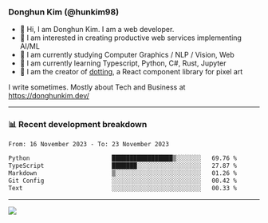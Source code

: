 ### Donghun Kim (@hunkim98)

- 👋 Hi, I am Donghun Kim. I am a web developer. 
- 🤔 I am interested in creating productive web services implementing AI/ML
- 🔭 I am currently studying Computer Graphics / NLP / Vision, Web 
- 🌱 I am currently learning Typescript, Python, C#, Rust, Jupyter
- 🎨 I am the creator of [dotting](https://github.com/hunkim98/dotting), a React component library for pixel art

I write sometimes. Mostly about Tech and Business at https://donghunkim.dev/

---
### 📊 Recent development breakdown
<!--START_SECTION:waka-->

```txt
From: 16 November 2023 - To: 23 November 2023

Python                       █████████████████▒░░░░░░░   69.76 %
TypeScript                   ███████░░░░░░░░░░░░░░░░░░   27.87 %
Markdown                     ▒░░░░░░░░░░░░░░░░░░░░░░░░   01.26 %
Git Config                   ░░░░░░░░░░░░░░░░░░░░░░░░░   00.42 %
Text                         ░░░░░░░░░░░░░░░░░░░░░░░░░   00.33 %
```

<!--END_SECTION:waka-->
---

<!-- <div align='center'> -->
  <img align="center" src="https://github-readme-stats.vercel.app/api?username=hunkim98&theme=dark&show_icons=true"/>
<!-- </div> -->
<!--
**hunkim98/hunkim98** is a ✨ _special_ ✨ repository because its `README.md` (this file) appears on your GitHub profile.

Here are some ideas to get you started:

- 🔭 I’m currently working on ...
- 🌱 I’m currently learning ...
- 👯 I’m looking to collaborate on ...
- 🤔 I’m looking for help with ...
- 💬 Ask me about ...
- 📫 How to reach me: ...
- 😄 Pronouns: ...
- ⚡ Fun fact: ...
-->
